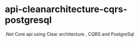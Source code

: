 # api-cleanarchitecture-cqrs-postgresql
.Net Core api using Clear architecture , CQRS and PostgreSql
